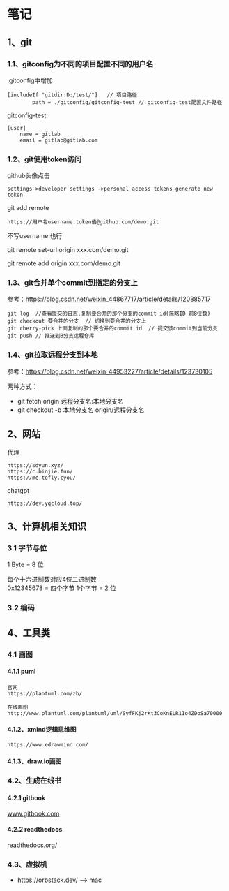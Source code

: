 # 笔记

## 1、git

### 1.1、gitconfig为不同的项目配置不同的用户名

.gitconfig中增加
```text
[includeIf "gitdir:D:/test/"]   // 项目路径
        path = ./gitconfig/gitconfig-test // gitconfig-test配置文件路径
```
gitconfig-test
```text
[user]
    name = gitlab
    email = gitlab@gitlab.com
```

### 1.2、git使用token访问
github头像点击
```text
settings->developer settings ->personal access tokens-generate new token
```
git add remote
```text
https://用户名username:token值@github.com/demo.git
```
不写username:也行  

git remote set-url origin xxx.com/demo.git

git remote add origin xxx.com/demo.git



### 1.3、git合并单个commit到指定的分支上
参考：https://blog.csdn.net/weixin_44867717/article/details/120885717  
```shell
git log  //查看提交的日志,复制要合并的那个分支的commit id(简略ID-前8位数)
git checkout 要合并的分支  // 切换到要合并的分支上
git cherry-pick 上面复制的那个要合并的commit id  // 提交该commit到当前分支
git push // 推送到B分支远程仓库
```
### 1.4、git拉取远程分支到本地
参考：https://blog.csdn.net/weixin_44953227/article/details/123730105

两种方式：  
+ git fetch origin 远程分支名:本地分支名
+ git checkout -b 本地分支名 origin/远程分支名



## 2、网站
代理  
```text
https://sdyun.xyz/
https://c.binjie.fun/
https://me.tofly.cyou/
```

chatgpt  
```text
https://dev.yqcloud.top/
```

## 3、计算机相关知识
### 3.1 字节与位
1 Byte = 8 位  

每个十六进制数对应4位二进制数  
0x12345678 = 四个字节   1个字节 = 2 位

### 3.2 编码

## 4、工具类
### 4.1 画图
#### 4.1.1 puml
```text
官网
https://plantuml.com/zh/

在线画图
http://www.plantuml.com/plantuml/uml/SyfFKj2rKt3CoKnELR1Io4ZDoSa70000
```

#### 4.1.2、xmind逻辑思维图
```text
https://www.edrawmind.com/
```

#### 4.1.3、draw.io画图



### 4.2、生成在线书
#### 4.2.1 gitbook
www.gitbook.com  

#### 4.2.2 readthedocs
readthedocs.org/  


### 4.3、虚拟机
+ https://orbstack.dev/ --> mac 

